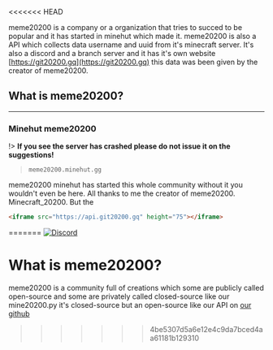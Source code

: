 <<<<<<< HEAD

meme20200 is a company or a organization that tries to succed to be popular and it has started in minehut which made it. meme20200 is also a API which collects data username and uuid from it's minecraft server. It's also a discord and a branch server and it has it's own website [https://git20200.gq](https://git20200.gq) this data was been given by the creator of meme20200.
## What is meme20200?
--- 
### Minehut meme20200
!> **If you see the server has crashed please do not issue it on the suggestions!**

> `meme20200.minehut.gg`

meme20200 minehut has started this whole community without it you wouldn't even be here. All thanks to me the creator of meme20200. Minecraft_20200. But the 
```HTML
<iframe src="https://api.git20200.gq" height="75"></iframe>

```

=======
<a href="https://discord.gg/c9xxRF7eFb"><img src="https://img.shields.io/discord/783309924171644938?color=5865F2&logo=discord&logoColor=white" alt="Discord" /></a>
# What is meme20200?
meme20200 is a community full of creations which some are publicly called open-source and some are privately called closed-source like our mine20200.py it's closed-source but an open-source like our API on [our github](https://github.com/meme20200/api)
>>>>>>> 4be5307d5a6e12e4c9da7bced4aa61181b129310
